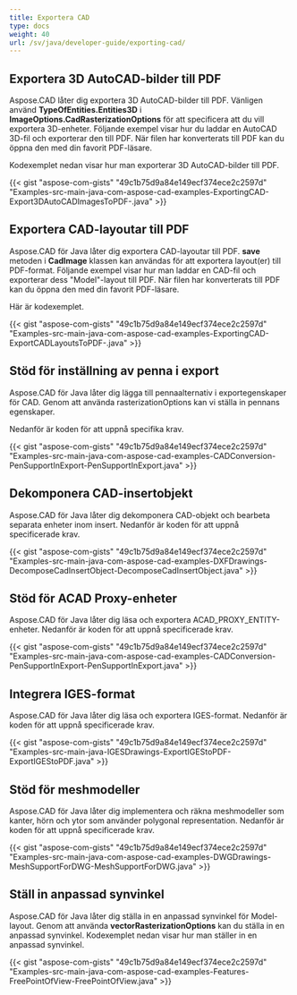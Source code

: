 ```yaml
---
title: Exportera CAD
type: docs
weight: 40
url: /sv/java/developer-guide/exporting-cad/
---
```


## **Exportera 3D AutoCAD-bilder till PDF**
Aspose.CAD låter dig exportera 3D AutoCAD-bilder till PDF. Vänligen använd **TypeOfEntities.Entities3D** i **ImageOptions.CadRasterizationOptions** för att specificera att du vill exportera 3D-enheter.
Följande exempel visar hur du laddar en AutoCAD 3D-fil och exporterar den till PDF. När filen har konverterats till PDF kan du öppna den med din favorit PDF-läsare.

Kodexemplet nedan visar hur man exporterar 3D AutoCAD-bilder till PDF.

{{< gist "aspose-com-gists" "49c1b75d9a84e149ecf374ece2c2597d" "Examples-src-main-java-com-aspose-cad-examples-ExportingCAD-Export3DAutoCADImagesToPDF-.java" >}}


## **Exportera CAD-layoutar till PDF**
Aspose.CAD för Java låter dig exportera CAD-layoutar till PDF. **save** metoden i **CadImage** klassen kan användas för att exportera layout(er) till PDF-format.
Följande exempel visar hur man laddar en CAD-fil och exporterar dess "Model"-layout till PDF. När filen har konverterats till PDF kan du öppna den med din favorit PDF-läsare.

Här är kodexemplet.

{{< gist "aspose-com-gists" "49c1b75d9a84e149ecf374ece2c2597d" "Examples-src-main-java-com-aspose-cad-examples-ExportingCAD-ExportCADLayoutsToPDF-.java" >}}
## **Stöd för inställning av penna i export**
Aspose.CAD för Java låter dig lägga till pennaalternativ i exportegenskaper för CAD. Genom att använda rasterizationOptions kan vi ställa in pennans egenskaper.

Nedanför är koden för att uppnå specifika krav.

{{< gist "aspose-com-gists" "49c1b75d9a84e149ecf374ece2c2597d" "Examples-src-main-java-com-aspose-cad-examples-CADConversion-PenSupportInExport-PenSupportInExport.java" >}}
## **Dekomponera CAD-insertobjekt**
Aspose.CAD för Java låter dig dekomponera CAD-objekt och bearbeta separata enheter inom insert. Nedanför är koden för att uppnå specificerade krav.

{{< gist "aspose-com-gists" "49c1b75d9a84e149ecf374ece2c2597d" "Examples-src-main-java-com-aspose-cad-examples-DXFDrawings-DecomposeCadInsertObject-DecomposeCadInsertObject.java" >}}
## **Stöd för ACAD Proxy-enheter**
Aspose.CAD för Java låter dig läsa och exportera ACAD_PROXY_ENTITY-enheter. Nedanför är koden för att uppnå specificerade krav.

{{< gist "aspose-com-gists" "49c1b75d9a84e149ecf374ece2c2597d" "Examples-src-main-java-com-aspose-cad-examples-CADConversion-PenSupportInExport-PenSupportInExport.java" >}}
## **Integrera IGES-format**
Aspose.CAD för Java låter dig läsa och exportera IGES-format. Nedanför är koden för att uppnå specificerade krav.

{{< gist "aspose-com-gists" "49c1b75d9a84e149ecf374ece2c2597d" "Examples-src-main-java-IGESDrawings-ExportIGEStoPDF-ExportIGEStoPDF.java" >}}
## **Stöd för meshmodeller**
Aspose.CAD för Java låter dig implementera och räkna meshmodeller som kanter, hörn och ytor som använder polygonal representation. Nedanför är koden för att uppnå specificerade krav.

{{< gist "aspose-com-gists" "49c1b75d9a84e149ecf374ece2c2597d" "Examples-src-main-java-com-aspose-cad-examples-DWGDrawings-MeshSupportForDWG-MeshSupportForDWG.java" >}}
## **Ställ in anpassad synvinkel**
Aspose.CAD för Java låter dig ställa in en anpassad synvinkel för Model-layout. Genom att använda **vectorRasterizationOptions** kan du ställa in en anpassad synvinkel. Kodexemplet nedan visar hur man ställer in en anpassad synvinkel.

{{< gist "aspose-com-gists" "49c1b75d9a84e149ecf374ece2c2597d" "Examples-src-main-java-com-aspose-cad-examples-Features-FreePointOfView-FreePointOfView.java" >}}
